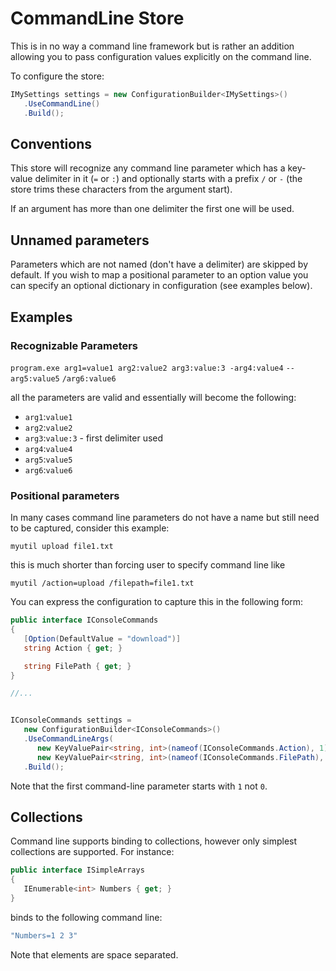 # CommandLine Store

This is in no way a command line framework but is rather an addition allowing you to pass configuration values explicitly on the command line.

To configure the store:

```csharp
IMySettings settings = new ConfigurationBuilder<IMySettings>()
   .UseCommandLine()
   .Build();
```

## Conventions

This store will recognize any command line parameter which has a key-value delimiter in it (`=` or `:`) and optionally starts with a prefix `/` or `-` (the store trims these characters from the argument start).

If an argument has more than one delimiter the first one will be used.

## Unnamed parameters

Parameters which are not named (don't have a delimiter) are skipped by default. If you wish to map a positional parameter to an option value you can specify an optional dictionary in configuration (see examples below).

## Examples

### Recognizable Parameters

`program.exe arg1=value1 arg2:value2 arg3:value:3 -arg4:value4` `--arg5:value5` `/arg6:value6`

all the parameters are valid and essentially will become the following:

- `arg1`:`value1`
- `arg2`:`value2`
- `arg3`:`value:3` - first delimiter used
- `arg4`:`value4`
- `arg5`:`value5`
- `arg6`:`value6`

### Positional parameters

In many cases command line parameters do not have a name but still need to be captured, consider this example:

`myutil upload file1.txt`

this is much shorter than forcing user to specify command line like

`myutil /action=upload /filepath=file1.txt`

You can express the configuration to capture this in the following form:

```csharp
public interface IConsoleCommands
{
   [Option(DefaultValue = "download")]
   string Action { get; }

   string FilePath { get; }
}

//...


IConsoleCommands settings =
   new ConfigurationBuilder<IConsoleCommands>()
   .UseCommandLineArgs(
      new KeyValuePair<string, int>(nameof(IConsoleCommands.Action), 1),
      new KeyValuePair<string, int>(nameof(IConsoleCommands.FilePath), 2))
   .Build();
```

Note that the first command-line parameter starts with `1` not `0`.

## Collections

Command line supports binding to collections, however only simplest collections are supported. For instance:

```csharp
public interface ISimpleArrays
{
   IEnumerable<int> Numbers { get; }
}
```

binds to the following command line:

```bash
"Numbers=1 2 3"
```

Note that elements are space separated.